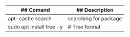 
| ## Comand                | ## Description        |
| ------------------------ | --------------------- |
| apt-cache search         | searching for package |
| sudo apt install tree -y |  # Tree format        |

